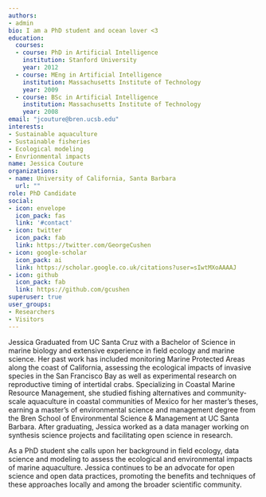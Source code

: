 ```yaml
---
authors:
- admin
bio: I am a PhD student and ocean lover <3
education:
  courses:
  - course: PhD in Artificial Intelligence
    institution: Stanford University
    year: 2012
  - course: MEng in Artificial Intelligence
    institution: Massachusetts Institute of Technology
    year: 2009
  - course: BSc in Artificial Intelligence
    institution: Massachusetts Institute of Technology
    year: 2008
email: "jcouture@bren.ucsb.edu"
interests:
- Sustainable aquaculture
- Sustainable fisheries
- Ecological modeling
- Envrionmental impacts
name: Jessica Couture
organizations:
- name: University of California, Santa Barbara
  url: ""
role: PhD Candidate
social:
- icon: envelope
  icon_pack: fas
  link: '#contact'
- icon: twitter
  icon_pack: fab
  link: https://twitter.com/GeorgeCushen
- icon: google-scholar
  icon_pack: ai
  link: https://scholar.google.co.uk/citations?user=sIwtMXoAAAAJ
- icon: github
  icon_pack: fab
  link: https://github.com/gcushen
superuser: true
user_groups:
- Researchers
- Visitors
---
```


Jessica Graduated from UC Santa Cruz with a Bachelor of Science in marine biology and extensive experience in field ecology and marine science. Her past work has included monitoring Marine Protected Areas along the coast of California, assessing the ecological impacts of invasive species in the San Francisco Bay as well as experimental research on reproductive timing of intertidal crabs. Specializing in Coastal Marine Resource Management, she studied fishing alternatives and community-scale aquaculture in coastal communities of Mexico for her master’s theses, earning a master’s of environmental science and management degree from the Bren School of Environmental Science & Management at UC Santa Barbara. After graduating, Jessica worked as a data manager working on synthesis science projects and facilitating open science in research.

As a PhD student she calls upon her background in field ecology, data science and modeling to assess the ecological and environmental impacts of marine aquaculture. Jessica continues to be an advocate for open science and open data practices, promoting the benefits and techniques of these approaches locally and among the broader scientific community.
